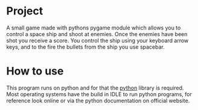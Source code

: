 # Project

A small game made with pythons pygame module which allows you to control a space ship and shoot at enemies.
Once the enemies have been shot you receive a score. You control the ship using your keyboard arrow keys, and to the fire
the bullets from the ship you use spacebar. 

# How to use

This program runs on python and for that the [python](https://www.python.org/downloads/) library is required. Most operating systems have the build in IDLE to run python programs, for reference look online or via the python documentation on official website. 

